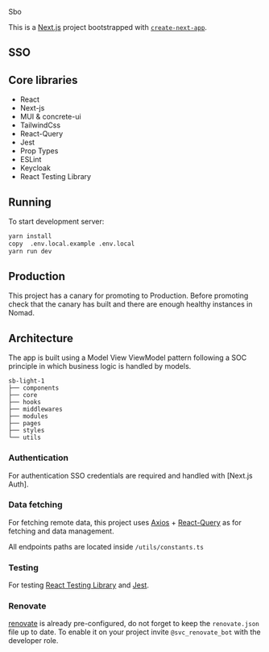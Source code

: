 Sbo

This is a [Next.js](https://nextjs.org/) project bootstrapped with [`create-next-app`](https://github.com/vercel/next.js/tree/canary/packages/create-next-app).

## SSO

## Core libraries
* React
* Next-js
* MUI & concrete-ui
* TailwindCss
* React-Query
* Jest
* Prop Types
* ESLint
* Keycloak
* React Testing Library

## Running
To start development server:

```bash
yarn install
copy  .env.local.example .env.local 
yarn run dev
```

## Production
This project has a canary for promoting to Production. Before promoting check that the canary has built and there are enough healthy instances in Nomad.

## Architecture
The app is built using a Model View ViewModel pattern following a SOC principle in which business logic is handled by models.

```
sb-light-1
├── components
├── core
├── hooks
├── middlewares
├── modules
├── pages
├── styles
└── utils
```

### Authentication
For authentication SSO credentials are required and handled with [Next.js Auth].

### Data fetching
For fetching remote data, this project uses [Axios](https://github.com/axios/axios) + [React-Query](https://github.com/TanStack/query) as for fetching and data management.

All endpoints paths are located inside `/utils/constants.ts`

### Testing
For testing [React Testing Library](https://testing-library.com/docs/react-testing-library/intro/) and [Jest](https://jestjs.io/).

### Renovate
[renovate](https://docs.renovatebot.com) is already pre-configured, do not forget to keep the `renovate.json` file up to date. To enable it on your project invite `@svc_renovate_bot` with the developer role.
